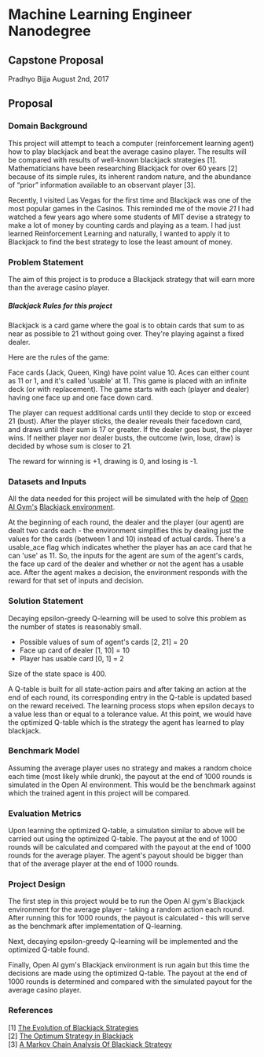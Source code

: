 # Machine Learning Engineer Nanodegree
## Capstone Proposal
Pradhyo Bijja
August 2nd, 2017

## Proposal

### Domain Background

This project will attempt to teach a computer (reinforcement learning agent) how to play blackjack and beat the average casino player. The results will be compared with results of well-known blackjack strategies [1]. Mathematicians have been researching Blackjack for over 60 years [2] because of its simple rules, its inherent random nature, and the abundance of “prior” information available to an observant player [3].           

Recently, I visited Las Vegas for the first time and Blackjack was one of the most popular games in the Casinos. This reminded me of the movie *21* I had watched a few years ago where some students of MIT devise a strategy to make a lot of money by counting cards and playing as a team. I had just learned Reinforcement Learning and naturally, I wanted to apply it to Blackjack to find the best strategy to lose the least amount of money.

### Problem Statement

The aim of this project is to produce a Blackjack strategy that will earn more than the average casino player. 

##### Blackjack Rules for this project
Blackjack is a card game where the goal is to obtain cards that sum to as near as possible to 21 without going over. They're playing against a fixed dealer.           

Here are the rules of the game:           

Face cards (Jack, Queen, King) have point value 10. Aces can either count as 11 or 1, and it's called 'usable' at 11. This game is placed with an infinite deck (or with replacement). The game starts with each (player and dealer) having one face up and one face down card.            

The player can request additional cards until they decide to stop or exceed 21 (bust). After the player sticks, the dealer reveals their facedown card, and draws until their sum is 17 or greater. If the dealer goes bust, the player wins. If neither player nor dealer busts, the outcome (win, lose, draw) is decided by whose sum is closer to 21.             

The reward for winning is +1, drawing is 0, and losing is -1. 

### Datasets and Inputs

All the data needed for this project will be simulated with the help of [Open AI Gym's](https://gym.openai.com/) [Blackjack environment](https://gym.openai.com/envs/Blackjack-v0).            

At the beginning of each round, the dealer and the player (our agent) are dealt two cards each - the environment simplifies this by dealing just the values for the cards (between 1 and 10) instead of actual cards. There's a usable_ace flag which indicates whether the player has an ace card that he can 'use' as 11. So, the inputs for the agent are sum of the agent's cards, the face up card of the dealer and whether or not the agent has a usable ace. After the agent makes a decision, the environment responds with the reward for that set of inputs and decision. 


### Solution Statement

Decaying epsilon-greedy Q-learning will be used to solve this problem as the number of states is reasonably small.           
- Possible values of sum of agent's cards [2, 21] = 20
- Face up card of dealer [1, 10] = 10
- Player has usable card [0, 1] = 2           

Size of the state space is 400.           

A Q-table is built for all state-action pairs and after taking an action at the end of each round, its corresponding entry in the Q-table is updated based on the reward received. The learning process stops when epsilon decays to a value less than or equal to a tolerance value. At this point, we would have the optimized Q-table which is the strategy the agent has learned to play blackjack.

### Benchmark Model

Assuming the average player uses no strategy and makes a random choice each time (most likely while drunk), the payout at the end of 1000 rounds is simulated in the Open AI environment. This would be the benchmark against which the trained agent in this project will be compared.


### Evaluation Metrics

Upon learning the optimized Q-table, a simulation similar to above will be carried out using the optimized Q-table. The payout at the end of 1000 rounds will be calculated and compared with the payout at the end of 1000 rounds for the average player. The agent's payout should be bigger than that of the average player at the end of 1000 rounds.

### Project Design

The first step in this project would be to run the Open AI gym's Blackjack environment for the average player - taking a random action each round. After running this for 1000 rounds, the payout is calculated - this will serve as the benchmark after implementation of Q-learning.           

Next, decaying epsilon-greedy Q-learning will be implemented and the optimized Q-table found.            

Finally, Open AI gym's Blackjack environment is run again but this time the decisions are made using the optimized Q-table. The payout at the end of 1000 rounds is determined and compared with the simulated payout for the average casino player.


### References

[1] [The Evolution of Blackjack Strategies](https://pdfs.semanticscholar.org/e1dd/06616e2d18179da7a3643cb3faab95222c8b.pdf)           
[2] [The Optimum Strategy in Blackjack](http://blackjack-square.com/site/files/Baldwin_OptimalStrategyBlackjack.35.pdf)           
[3] [A Markov Chain Analysis Of Blackjack Strategy](http://inside.mines.edu/fs_home/mwakin/papers/mcbj.pdf)           